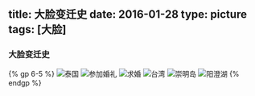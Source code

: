 title: 大脸变迁史
date: 2016-01-28
type: picture
tags: [大脸]
---
### 大脸变迁史

{% gp 6-5 %}
![泰国](/img/bigface/1.jpg)
![参加婚礼](/img/bigface/2.jpg)
![求婚](/img/bigface/3.jpg)
![台湾](/img/bigface/4.jpg)
![崇明岛](/img/bigface/5.jpg)
![阳澄湖](/img/bigface/6.jpg)
{% endgp %}
